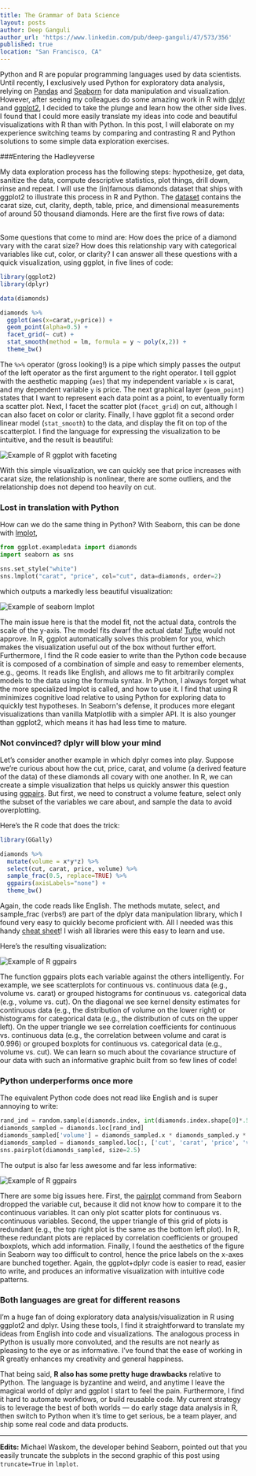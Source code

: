 ```yaml
---
title: The Grammar of Data Science 
layout: posts
author: Deep Ganguli
author_url: 'https://www.linkedin.com/pub/deep-ganguli/47/573/356'
published: true
location: "San Francisco, CA"
---
```


Python and R are popular programming languages used by data scientists. Until recently, I exclusively used Python for exploratory data analysis, relying on [Pandas](http://pandas.pydata.org/) and [Seaborn](http://stanford.edu/~mwaskom/software/seaborn/) for data manipulation and visualization. However, after seeing my colleagues do some amazing work in R with [dplyr](http://cran.rstudio.com/web/packages/dplyr/vignettes/introduction.html) and [ggplot2](http://ggplot2.org/), I decided to take the plunge and learn how the other side lives. I found that I could more easily translate my ideas into code and beautiful visualizations with R than with Python. In this post, I will elaborate on my experience switching teams by comparing and contrasting R and Python solutions to some simple data exploration exercises.

###Entering the Hadleyverse

My data exploration process has the following steps: hypothesize, get data, sanitize the data, compute descriptive statistics, plot things, drill down, rinse and repeat. I will use the (in)famous diamonds dataset that ships with ggplot2 to illustrate this process in R and Python. The [dataset](http://www.diamondse.info/) contains the carat size, cut, clarity, depth, table, price, and dimensional measurements of around 50 thousand diamonds. Here are the first five rows of data:

<style>
body {
    margin: 0;
    padding: 0;
}

thead {
  padding: 5px;
}

table td {
    margin: 0 auto; /* or margin: 0 auto 0 auto */
    border-bottom: none;
}

#tbl {
    display: block;
    margin: auto;
    text-align: center;
    width: 800px;
}
</style>

<script>
d3.csv("/assets/data/diamonds_head.csv", function(csv){
    var data = csv.map(function(d){
        return {
            carat: +d.carat,
            cut: d.cut,
            color: d.color,
            clarity: d.clarity,
            depth: +d.depth,
            table: +d.table,
            price: d.price,
            x: +d.x, 
            y: +d.y,
            z: +d.z,
        };
    });

   var table1 = MG.data_table({
        data: data,
    }) 
    .target('#tbl')
    .title({accessor: 'cut', label: 'Cut', font_style: 'italic'})
    .number({accessor: 'carat', label: 'Carat', round: '2'})
    .text({accessor: 'color', label: 'Color'})
    .text({accessor: 'clarity', label: 'Clarity', round: '2'})
    .number({accessor: 'depth', label: 'Depth', round: '1'})
    .number({accessor: 'table', label: 'Table', round: '0'})
    .number({accessor: 'price', label: 'Price', round: '0' })
    .number({accessor: 'x', label: 'X', round: '2', color: 'gray'})
    .number({accessor: 'y', label: 'Y', round: '2', color: 'gray'})
    .number({accessor: 'z', label: 'Z', round: '2', color: 'gray'})
    .display();

});</script>

<div id="tbl"></div>

<br />
Some questions that come to mind are: How does the price of a diamond vary with the carat size? How does this relationship vary with categorical variables like cut, color, or clarity? I can answer all these questions with a quick visualization, using ggplot, in five lines of code:

```r
library(ggplot2)
library(dplyr)

data(diamonds)

diamonds %>% 
  ggplot(aes(x=carat,y=price)) + 
  geom_point(alpha=0.5) +
  facet_grid(~ cut) + 
  stat_smooth(method = lm, formula = y ~ poly(x,2)) + 
  theme_bw()
```

The `%>%` operator (gross looking!) is a pipe which simply passes the output of the left operator as the first argument to the right operator. I tell ggplot with the aesthetic mapping (`aes`) that my independent variable `x` is carat, and my dependent variable `y` is price. The next graphical layer (`geom_point`) states that I want to represent each data point as a point, to eventually form a scatter plot. Next, I facet the scatter plot (`facet_grid`) on cut, although I can also facet on color or clarity. Finally, I have ggplot fit a second order linear model (`stat_smooth`) to the data, and display the fit on top of the scatterplot. I find the language for expressing the visualization to be intuitive, and the result is beautiful:

![Example of R ggplot with faceting](/assets/images/blog/grammar_image02.png)

With this simple visualization, we can quickly see that price increases with carat size, the relationship is nonlinear, there are some outliers, and the relationship does not depend too heavily on cut.

### Lost in translation with Python
 How can we do the same thing in Python?  With Seaborn, this can be done with [lmplot](http://web.stanford.edu/~mwaskom/software/seaborn/generated/seaborn.lmplot.html),

``` python
from ggplot.exampledata import diamonds
import seaborn as sns

sns.set_style("white")
sns.lmplot("carat", "price", col="cut", data=diamonds, order=2)
``` 

which outputs a markedly less beautiful visualization:

![Example of seaborn lmplot](/assets/images/blog/grammar_image01.png)

The main issue here is that the model fit, not the actual data, controls the scale of the y-axis. The model fits dwarf the actual data! [Tufte](http://www.edwardtufte.com/tufte/) would not approve. In R, ggplot automatically solves this problem for you, which makes the visualization useful out of the box without further effort. Furthermore, I find the R code easier to write than the Python code because it is composed of a combination of simple and easy to remember elements, e.g., geoms. It reads like English, and allows me to fit arbitrarily complex models to the data using the formula syntax. In Python, I always forget what the more specialized lmplot is called, and how to use it. I find that using R minimizes cognitive load relative to using Python for exploring data to quickly test hypotheses. In Seaborn's defense, it produces more elegant visualizations than vanilla Matplotlib with a simpler API. It is also younger than ggplot2, which means it has had less time to mature. 

### Not convinced? dplyr will blow your mind
Let’s consider another example in which dplyr comes into play. Suppose we’re curious about how the cut, price, carat, and volume (a derived feature of the data) of these diamonds all covary with one another. In R, we can create a simple visualization that helps us quickly answer this question using [ggpairs](http://www.inside-r.org/packages/cran/GGally/docs/ggpairs). But first, we need to construct a volume feature, select only the subset of the variables we care about, and sample the data to avoid overplotting.

Here’s the R code that does the trick:

```r
library(GGally)

diamonds %>% 
  mutate(volume = x*y*z) %>%
  select(cut, carat, price, volume) %>%
  sample_frac(0.5, replace=TRUE) %>% 
  ggpairs(axisLabels="none") + 
  theme_bw()
```

Again, the code reads like English. The methods mutate, select, and sample_frac (verbs!) are part of the dplyr data manipulation library, which I found very easy to quickly become proficient with. All I needed was this handy [cheat sheet](http://www.rstudio.com/wp-content/uploads/2015/02/data-wrangling-cheatsheet.pdf)! I wish all libraries were this easy to learn and use. 

Here’s the resulting visualization:

![Example of R ggpairs](/assets/images/blog/grammar_image00.png)

The function ggpairs plots each variable against the others intelligently. For example, we see scatterplots for continuous vs. continuous data (e.g., volume vs. carat) or grouped histograms for continuous vs. categorical data (e.g., volume vs. cut). On the diagonal we see kernel density estimates for continuous data (e.g., the distribution of volume on the lower right) or histograms for categorical data (e.g., the distribution of cuts on the upper left). On the upper triangle we see correlation coefficients for continuous vs. continuous data (e.g., the correlation between volume and carat is 0.996) or grouped boxplots for continuous vs. categorical data (e.g., volume vs. cut). We can learn so much about the covariance structure of our data with such an informative graphic built from so few lines of code!

### Python underperforms once more
The equivalent Python code does not read like English and is super annoying to write:

```python 
rand_ind = random.sample(diamonds.index, int(diamonds.index.shape[0]*.50))
diamonds_sampled = diamonds.loc[rand_ind]
diamonds_sampled['volume'] = diamonds_sampled.x * diamonds_sampled.y * diamonds_sampled.z
diamonds_sampled = diamonds_sampled.loc[:, ['cut', 'carat', 'price', 'volume']]
sns.pairplot(diamonds_sampled, size=2.5)
```

The output is also far less awesome and far less informative:

![Example of R ggpairs](/assets/images/blog/grammar_image03.png)

There are some big issues here. First, the [pairplot](http://stanford.edu/~mwaskom/software/seaborn/generated/seaborn.pairplot.html) command from Seaborn dropped the variable cut, because it did not know how to compare it to the continuous variables. It can only plot scatter plots for continuous vs. continuous variables. Second, the upper triangle of this grid of plots is redundant (e.g., the top right plot is the same as the bottom left plot). In R, these redundant plots are replaced by correlation coefficients or grouped boxplots, which add information. Finally, I found the aesthetics of the figure in Seaborn way too difficult to control, hence the price labels on the x-axes are bunched together. Again, the ggplot+dplyr code is easier to read, easier to write, and produces an informative visualization with intuitive code patterns.

### Both languages are great for different reasons
I’m a huge fan of doing exploratory data analysis/visualization in R using ggplot2 and dplyr. Using these tools, I find it straightforward to translate my ideas from English into code and visualizations. The analogous process in Python is usually more convoluted, and the results are not nearly as pleasing to the eye or as informative. I’ve found that the ease of working in R greatly enhances my creativity and general happiness.

That being said, **R also has some pretty huge drawbacks** relative to Python. The language is byzantine and weird, and anytime I leave the magical world of dplyr and ggplot I start to feel the pain. Furthermore, I find it hard to automate workflows, or build reusable code. My current strategy is to leverage the best of both worlds &#8212; do early stage data analysis in R, then switch to Python when it’s time to get serious, be a team player, and ship some real code and data products.

<hr>

**Edits:** Michael Waskom, the developer behind Seaborn, pointed out that you easily truncate the subplots in the second graphic of this post using `truncate=True` in `lmplot`. 
